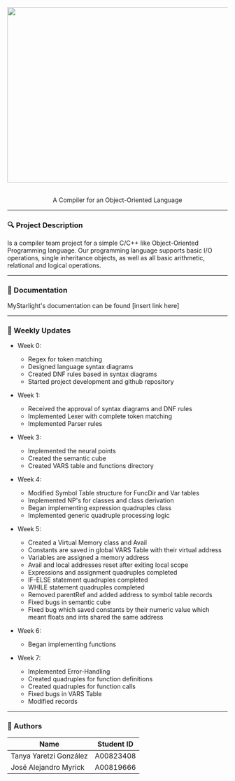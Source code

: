 <div align="center">
<img src="myStarlight.png" height="400"  width="600">
  <br />
  <br />
<p>A Compiler for an Object-Oriented Language </p>
  
</div>


---
### 🔍 Project Description
Is a compiler team project for a simple C/C++ like Object-Oriented Programming language. Our programming language supports basic I/O operations, single inheritance objects, as well as all basic arithmetic, relational and logical operations.

---
### 👀 Documentation
MyStarlight's documentation can be found [insert link here]

---
### 📖 Weekly Updates
- Week 0:
  - Regex for token matching
  - Designed language syntax diagrams
  - Created DNF rules based in syntax diagrams
  - Started project development and github repository
  
- Week 1:
  - Received the approval of syntax diagrams and DNF rules
  - Implemented Lexer with complete token matching
  - Implemented Parser rules
  
- Week 3:
  - Implemented the neural points
  - Created the semantic cube
  - Created VARS table and functions directory

- Week 4:
  - Modified Symbol Table structure for FuncDir and Var tables
  - Implemented NP's for classes and class derivation
  - Began implementing expression quadruples class
  - Implemented generic quadruple processing logic

- Week 5:
  - Created a Virtual Memory class and Avail
  - Constants are saved in global VARS Table with their virtual address
  - Variables are assigned a memory address
  - Avail and local addresses reset after exiting local scope
  - Expressions and assignment quadruples completed
  - IF-ELSE statement quadruples completed
  - WHILE statement quadruples completed
  - Removed parentRef and added address to symbol table records
  - Fixed bugs in semantic cube
  - Fixed bug which saved constants by their numeric value which meant floats and ints shared the same address

- Week 6:
  - Began implementing functions 

- Week 7:
  - Implemented Error-Handling
  - Created quadruples for function definitions
  - Created quadruples for function calls
  - Fixed bugs in VARS Table
  - Modified records


---
### 🤖 Authors
| Name                   | Student ID |
| ---------------------- | ---------- |
| Tanya Yaretzi González | A00823408  |
| José Alejandro Myrick  | A00819666  |
